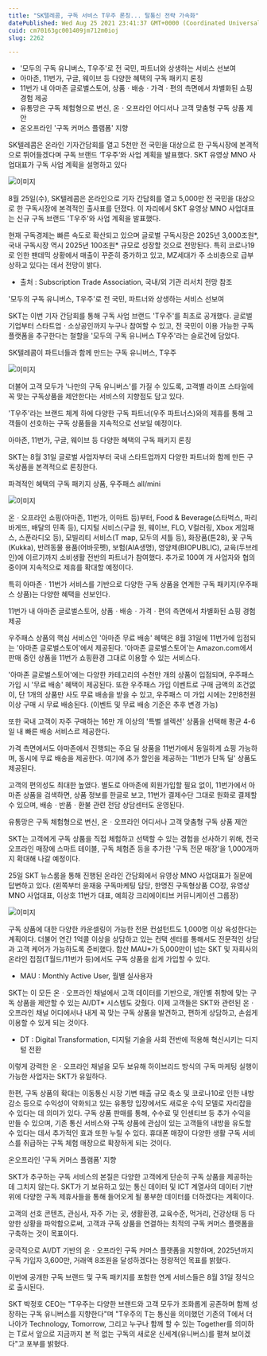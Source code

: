 ```yaml
---
title: "SK텔레콤, 구독 서비스 T우주 론칭... 탈통신 전략 가속화"
datePublished: Wed Aug 25 2021 23:41:37 GMT+0000 (Coordinated Universal Time)
cuid: cm70163gc001409jm712m0ioj
slug: 2262

---
```



- '모두의 구독 유니버스, T우주'로 전 국민, 파트너와 상생하는 서비스 선보여
- 아마존, 11번가, 구글, 웨이브 등 다양한 혜택의 구독 패키지 론칭
- 11번가 내 아마존 글로벌스토어, 상품ㆍ배송ㆍ가격ㆍ편의 측면에서 차별화된 쇼핑 경험 제공
- 유통망은 구독 체험형으로 변신, 온ㆍ오프라인 어디서나 고객 맞춤형 구독 상품 제안
- 온오프라인 '구독 커머스 플램폼' 지향

SK텔레콤은 온라인 기자간담회를 열고 5천만 전 국민을 대상으로 한 구독시장에 본격적으로 뛰어들겠다며 구독 브랜드 ‘T우주’와 사업 계획을 발표했다. SKT 유영상 MNO 사업대표가 구독 사업 계획을 설명하고 있다

![이미지](https://cdn.hashnode.com/res/hashnode/image/upload/v1739251043128/40d21dde-033b-4d87-9dbc-a6e1257f3daa.jpeg)

8월 25일(수), SK텔레콤은 온라인으로 기자 간담회를 열고 5,000만 전 국민을 대상으로 한 구독시장에 본격적인 출사표를 던졌다. 이 자리에서 SKT 유영상 MNO 사업대표는 신규 구독 브랜드 'T우주'와 사업 계획을 발표했다.

현재 구독경제는 빠른 속도로 확산되고 있으며 글로벌 구독시장은 2025년 3,000조원*, 국내 구독시장 역시 2025년 100조원* 규모로 성장할 것으로 전망된다. 특히 코로나19로 인한 팬데믹 상황에서 매출이 꾸준히 증가하고 있고, MZ세대가 주 소비층으로 급부상하고 있다는 데서 전망이 밝다.

* 출처 : Subscription Trade Association, 국내/외 기관 리서치 전망 참조

'모두의 구독 유니버스, T우주'로 전 국민, 파트너와 상생하는 서비스 선보여

SKT는 이번 기자 간담회를 통해 구독 사업 브랜드 'T우주'를 최초로 공개했다. 글로벌 기업부터 스타트업ㆍ소상공인까지 누구나 참여할 수 있고, 전 국민이 이용 가능한 구독 플랫폼을 추구한다는 철할을 '모두의 구독 유니버스 T우주'라는 슬로건에 담았다.

SK텔레콤이 파트너들과 함께 만드는 구독 유니버스, T우주

![이미지](https://cdn.hashnode.com/res/hashnode/image/upload/v1739251045632/c92135fb-373d-473e-af0c-8d9a44214416.jpeg)

더불어 고객 모두가 '나만의 구독 유니버스'를 가질 수 있도록, 고객별 라이프 스타일에 꼭 맞는 구독상품을 제안한다는 서비스의 지향점도 담고 있다.

'T우주'라는 브랜드 체계 하에 다양한 구독 파트너(우주 파트너스)와의 제휴를 통해 고객들이 선호하는 구독 상품들을 지속적으로 선보일 예정이다.

아마존, 11번가, 구글, 웨이브 등 다양한 혜택의 구독 패키지 론칭

SKT는 8월 31일 글로벌 사업자부터 국내 스타트업까지 다양한 파트너와 함께 만든 구독상품을 본격적으로 론칭한다.

파격적인 혜택의 구독 패키지 상품, 우주패스 all/mini

![이미지](https://cdn.hashnode.com/res/hashnode/image/upload/v1739251047247/f8c51149-502f-484a-8c12-dad27a278968.jpeg)

온ㆍ오프라인 쇼핑(아마존, 11번가, 이마트 등)부터, Food & Beverage(스타벅스, 파리바게뜨, 배달의 민족 등), 디지털 서비스(구글 원, 웨이브, FLO, V컬러링, Xbox 게임패스, 스푼라디오 등), 모빌리티 서비스(T map, 모두의 셔틀 등), 화장품(톤28), 꽃 구독(Kukka), 반려동물 용품(어바웃펫), 보험(AIA생명), 영양제(BIOPUBLIC), 교육(두브레인)에 이르기까지 소비생활 전반의 파트너가 참여했다. 추가로 100여 개 사업자와 협의 중이며 지속적으로 제휴를 확대할 예정이다.

특히 아마존ㆍ11번가 서비스를 기반으로 다양한 구독 상품을 연계한 구독 패키지(우주패스 상품)는 다양한 혜택을 선보인다.

11번가 내 아마존 글로벌스토어, 상품ㆍ배송ㆍ가격ㆍ편의 측면에서 차별화된 쇼핑 경험 제공

우주패스 상품의 핵심 서비스인 '아마존 무료 배송' 혜택은 8월 31일에 11번가에 입점되는 '아마존 글로벌스토어'에서 제공된다. '아마존 글로벌스토어'는 Amazon.com에서 판매 중인 상품을 11번가 쇼핑환경 그대로 이용할 수 있는 서비스다.

'아마존 글로벌스토어'에는 다양한 카테고리의 수천만 개의 상품이 입점되며, 우주패스 가입 시 '무료 배송' 혜택이 제공된다. 또한 우주패스 가입 이벤트로 구매 금액의 조건없이, 단 1개의 상품만 사도 무료 배송을 받을 수 있고, 우주패스 미 가입 시에는 2만8천원 이상 구매 시 무료 배송된다. (이벤트 및 무료 배송 기준은 추후 변경 가능)

또한 국내 고객이 자주 구매하는 16만 개 이상의 '특별 셀렉션' 상품을 선택해 평균 4-6일 내 빠른 배송 서비스르 제공한다.

가격 측면에서도 아마존에서 진행되는 주요 딜 상품을 11번가에서 동일하게 쇼핑 가능하며, 동시에 무료 배송을 제공한다. 여기에 추가 할인을 제공하는 '11번가 단독 딜' 상품도 제공된다.

고객의 편의성도 최대한 높였다. 별도로 아마존에 회원가입할 필요 없이, 11번가에서 아마존 상품을 검색하면, 상품 정보를 한글로 보고, 11번가 결제수단 그대로 원화로 결제할 수 있으며, 배송ㆍ반품ㆍ환불 관련 전담 상담센터도 운영된다.

유통망은 구독 체험형으로 변신, 온ㆍ오프라인 어디서나 고객 맞춤형 구독 상품 제안

SKT는 고객에게 구독 상품을 직접 체험하고 선택할 수 있는 경험을 선사하기 위해, 전국 오프라인 매장에 스마트 테이블, 구독 체험존 등을 추가한 '구독 전문 매장'을 1,000개까지 확대해 나갈 예정이다.

25일 SKT 뉴스룸을 통해 진행된 온라인 간담회에서 유영상 MNO 사업대표가 질문에 답변하고 있다. (왼쪽부터 윤재웅 구독마케팅 담당, 한명진 구독형상품 CO장, 유영상 MNO 사업대표, 이상호 11번가 대표, 예희강 크리에이티브 커뮤니케이션 그룹장)

![이미지](https://cdn.hashnode.com/res/hashnode/image/upload/v1739251048846/8e7683f5-2a6c-4b1f-8495-bd03dae376df.jpeg)

구독 상품에 대한 다양한 카운셀링이 가능한 전문 컨설턴트도 1,000명 이상 육성한다는 계획이다. 더불어 연간 1억콜 이상을 상담하고 있는 컨택 센터를 통해서도 전문적인 상담과 고객 케어가 가능하도록 준비했다. 합산 MAU*가 5,000만이 넘는 SKT 및 자회사의 온라인 접점(T월드/11번가 등)에서도 구독 상품을 쉽게 가입할 수 있다.

* MAU : Monthly Active User, 월별 실사용자

SKT는 이 모든 온ㆍ오프라인 채널에서 고객 데이터를 기반으로, 개인별 취향에 맞는 구독 상품을 제안할 수 있는 AI/DT* 시스템도 갖췄다. 이제 고객들은 SKT와 관련된 온ㆍ오프라인 채널 어디에서나 내게 꼭 맞는 구독 상품을 발견하고, 편하게 상담하고, 손쉽게 이용할 수 있게 되는 것이다.

* DT : Digital Transformation, 디지털 기술을 사회 전반에 적용해 혁신시키는 디지털 전환

이렇게 강력한 온ㆍ오프라인 채널을 모두 보유해 하이브리드 방식의 구독 마케팅 실행이 가능한 사업자는 SKT가 유일하다.

한편, 구독 상품의 확대는 이동통신 시장 기변 매출 규모 축소 및 코로나10로 인한 내방 감소 등으로 수익성이 악화되고 있는 유통망 입장에서도 새로운 수익 모델로 자리잡을 수 있다는 데 의미가 있다. 구독 상품 판매를 통해, 수수료 및 인센티브 등 추가 수익을 만들 수 있으며, 기존 통신 서비스와 구독 상품에 관심이 있는 고객들의 내방을 유도할 수 있다는 데서 추가적인 효과 또한 누릴 수 있다. 휴대폰 매장이 다양한 생활 구독 서비스를 취급하는 구독 체험 매장으로 확장하게 되는 것이다.

온오프라인 '구독 커머스 플램폼' 지향

SKT가 추구하는 구독 서비스의 본질은 다양한 고객에게 단순히 구독 상품을 제공하는데 그치지 않는다. SKT가 기 보유하고 있는 통신 데이터 및 ICT 계열사의 데이터 기반 위에 다양한 구독 제휴사들을 통해 들어오게 될 풍부한 데이터를 더하겠다는 계획이다.

고객의 선호 콘텐츠, 관심사, 자주 가는 곳, 생활환경, 교육수준, 먹거리, 건강상태 등 다양한 상황을 파악함으로써, 고객과 구독 상품을 연결하는 최적의 구독 커머스 플랫폼을 구축하는 것이 목표이다.

궁극적으로 AI/DT 기반의 온ㆍ오프라인 구독 커머스 플랫폼을 지향하며, 2025년까지 구독 가입자 3,600만, 거래액 8조원을 달성하겠다는 정량적인 목표를 밝혔다.

이번에 공개한 구독 브랜드 및 구독 패키지를 포함한 연계 서비스들은 8월 31일 정식으로 출시된다.

SKT 박정호 CEO는 "T우주는 다양한 브랜드와 고객 모두가 조화롭게 공존하며 함께 성장하는 구독 유니버스를 지향한다"며 "T우주의 T는 통신을 의미했던 기존의 T에서 더 나아가 Technology, Tomorrow, 그리고 누구나 함께 할 수 있는 Together를 의미하는 T로서 앞으로 지금까지 본 적 없는 구독의 새로운 신세계(유니버스)를 펼쳐 보이겠다"고 포부를 밝혔다.